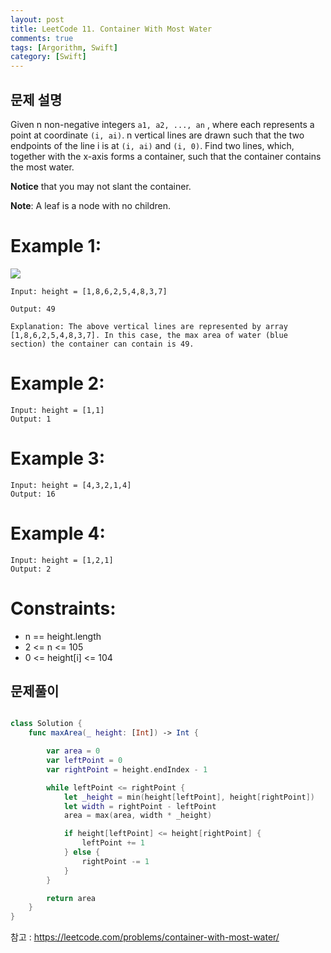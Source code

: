 ```yaml
---
layout: post
title: LeetCode 11. Container With Most Water
comments: true
tags: [Argorithm, Swift]
category: [Swift]
---
```



## 문제 설명
Given n non-negative integers `a1, a2, ..., an` , where each represents a point at coordinate `(i, ai)`. n vertical lines are drawn such that the two endpoints of the line i is at `(i, ai)` and `(i, 0)`. Find two lines, which, together with the x-axis forms a container, such that the container contains the most water.

**Notice** that you may not slant the container.


**Note**: A leaf is a node with no children.


# Example 1:

<img align = "center" src = "https://s3-lc-upload.s3.amazonaws.com/uploads/2018/07/17/question_11.jpg">

```
Input: height = [1,8,6,2,5,4,8,3,7]

Output: 49

Explanation: The above vertical lines are represented by array [1,8,6,2,5,4,8,3,7]. In this case, the max area of water (blue section) the container can contain is 49.
```

# Example 2:

```
Input: height = [1,1]
Output: 1
```

# Example 3:

```
Input: height = [4,3,2,1,4]
Output: 16
```

# Example 4:

```
Input: height = [1,2,1]
Output: 2
```

# Constraints:

- n == height.length
- 2 <= n <= 105
- 0 <= height[i] <= 104


## 문제풀이

```swift

class Solution {
    func maxArea(_ height: [Int]) -> Int {

        var area = 0
        var leftPoint = 0
        var rightPoint = height.endIndex - 1

        while leftPoint <= rightPoint {
            let _height = min(height[leftPoint], height[rightPoint])
            let width = rightPoint - leftPoint
            area = max(area, width * _height)

            if height[leftPoint] <= height[rightPoint] {
                leftPoint += 1
            } else {
                rightPoint -= 1
            }
        }

        return area
    }
}
```

참고 : <https://leetcode.com/problems/container-with-most-water/>